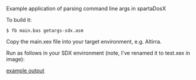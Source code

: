 Example application of parsing command line args in spartaDosX

To build it:

```shell
$ fb main.bas getargs-sdx.asm
```

Copy the main.xex file into your target environment, e.g. Altirra.

Run as follows in your SDX environment (note, I've renamed it to test.xex in
image):

[example output](args-example.png)
